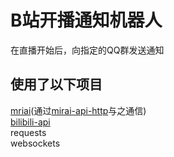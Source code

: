 # B站开播通知机器人

在直播开始后，向指定的QQ群发送通知  

## 使用了以下项目
[mriai](https://github.com/mamoe/mirai)(通过[mirai-api-http](https://github.com/project-mirai/mirai-api-http)与之通信)  
[bilibili-api](https://github.com/MoyuScript/bilibili-api)  
requests  
websockets  

